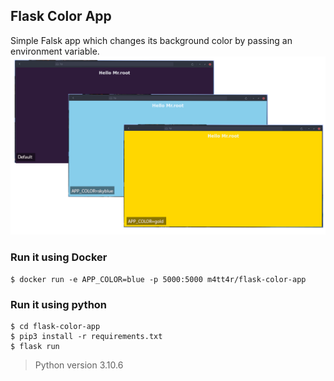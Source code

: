 ## Flask Color App

Simple Falsk app which changes its background color by passing an environment variable.
![Screenshot of the app.](https://github.com/AhmedMattar21/flask-color-app/blob/master/static/images/color_app.png)

### Run it using Docker
```
$ docker run -e APP_COLOR=blue -p 5000:5000 m4tt4r/flask-color-app
```

### Run it using python
```
$ cd flask-color-app
$ pip3 install -r requirements.txt
$ flask run
```

> Python version 3.10.6
